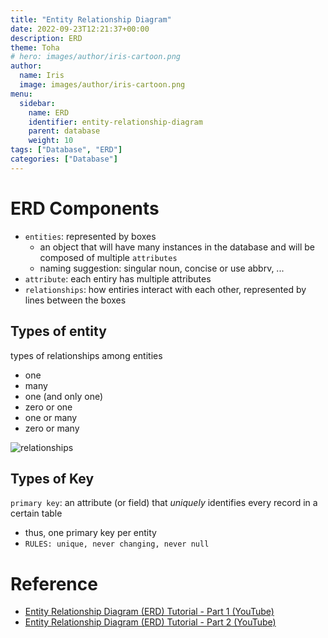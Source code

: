 ```yaml
---
title: "Entity Relationship Diagram"
date: 2022-09-23T12:21:37+00:00
description: ERD
theme: Toha
# hero: images/author/iris-cartoon.png
author:
  name: Iris
  image: images/author/iris-cartoon.png
menu:
  sidebar:
    name: ERD
    identifier: entity-relationship-diagram
    parent: database
    weight: 10
tags: ["Database", "ERD"]
categories: ["Database"]
---
```


# ERD Components

- `entities`: represented by boxes
    - an object that will have many instances in the database and will be composed of multiple `attributes`
    - naming suggestion: singular noun, concise or use abbrv, ...
- `attribute`: each entiry has multiple attributes
- `relationships`: how entiries interact with each other, represented by lines between the boxes

## Types of entity


types of relationships among entities
- one
- many
- one (and only one)
- zero or one
- one or many
- zero or many

![relationships](images/relationships.jpg)

## Types of Key
`primary key`: an attribute (or field) that *uniquely* identifies every record in a certain table
- thus, one primary key per entity
- `RULES: unique, never changing, never null`

# Reference

- [Entity Relationship Diagram (ERD) Tutorial - Part 1 (YouTube)](https://www.youtube.com/watch?v=QpdhBUYk7Kk)
- [Entity Relationship Diagram (ERD) Tutorial - Part 2 (YouTube)](https://www.youtube.com/watch?v=-CuY5ADwn24)
